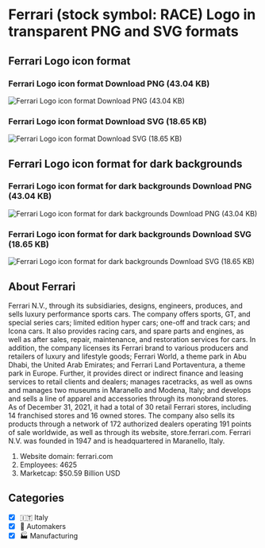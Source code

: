 # Ferrari (stock symbol: RACE) Logo in transparent PNG and SVG formats

## Ferrari Logo icon format

### Ferrari Logo icon format Download PNG (43.04 KB)

![Ferrari Logo icon format Download PNG (43.04 KB)](/img/orig/RACE-acd268af.png)

### Ferrari Logo icon format Download SVG (18.65 KB)

![Ferrari Logo icon format Download SVG (18.65 KB)](/img/orig/RACE-e5ac8f0e.svg)

## Ferrari Logo icon format for dark backgrounds

### Ferrari Logo icon format for dark backgrounds Download PNG (43.04 KB)

![Ferrari Logo icon format for dark backgrounds Download PNG (43.04 KB)](/img/orig/RACE.D-a40e5994.png)

### Ferrari Logo icon format for dark backgrounds Download SVG (18.65 KB)

![Ferrari Logo icon format for dark backgrounds Download SVG (18.65 KB)](/img/orig/RACE.D-90f55910.svg)

## About Ferrari

Ferrari N.V., through its subsidiaries, designs, engineers, produces, and sells luxury performance sports cars. The company offers sports, GT, and special series cars; limited edition hyper cars; one-off and track cars; and Icona cars. It also provides racing cars, and spare parts and engines, as well as after sales, repair, maintenance, and restoration services for cars. In addition, the company licenses its Ferrari brand to various producers and retailers of luxury and lifestyle goods; Ferrari World, a theme park in Abu Dhabi, the United Arab Emirates; and Ferrari Land Portaventura, a theme park in Europe. Further, it provides direct or indirect finance and leasing services to retail clients and dealers; manages racetracks, as well as owns and manages two museums in Maranello and Modena, Italy; and develops and sells a line of apparel and accessories through its monobrand stores. As of December 31, 2021, it had a total of 30 retail Ferrari stores, including 14 franchised stores and 16 owned stores. The company also sells its products through a network of 172 authorized dealers operating 191 points of sale worldwide, as well as through its website, store.ferrari.com. Ferrari N.V. was founded in 1947 and is headquartered in Maranello, Italy.

1. Website domain: ferrari.com
2. Employees: 4625
3. Marketcap: $50.59 Billion USD


## Categories
- [x] 🇮🇹 Italy
- [x] 🚗 Automakers
- [x] 🏭 Manufacturing
